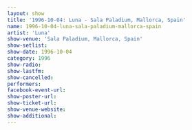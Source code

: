 ```yaml
---
layout: show
title: '1996-10-04: Luna - Sala Paladium, Mallorca, Spain'
name: 1996-10-04-luna-sala-paladium-mallorca-spain
artist: 'Luna'
show-venue: 'Sala Paladium, Mallorca, Spain'
show-setlist: 
show-date: 1996-10-04
category: 1996
show-radio: 
show-lastfm: 
show-cancelled: 
performers: 
facebook-event-url: 
show-poster-url: 
show-ticket-url: 
show-venue-website: 
show-additional: 
---
```


